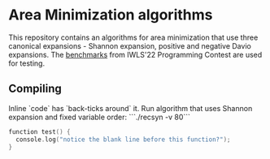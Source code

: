 <h1>Area Minimization algorithms</h1>
This repository contains an algorithms for area minimization that use three canonical expansions - Shannon expansion, positive and negative Davio expansions.
The <a href="https://github.com/alanminko/iwls2022-ls-contest">benchmarks</a> from IWLS'22 Programming Contest are used for testing.
<h2>Compiling</h2>
Inline `code` has `back-ticks around` it.
Run algorithm that uses Shannon expansion and fixed variable order: ```./recsyn -v 80```

```c
function test() {
  console.log("notice the blank line before this function?");
}
```
